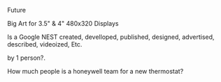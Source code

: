 Future 

Big Art for 3.5" &  4" 480x320 Displays

Is a Google NEST created, develloped, published, designed, advertised, described, videoized, Etc.

by 1 person?.

How much people is a honeywell team for a new thermostat? 
